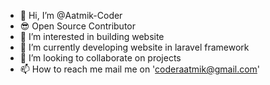 - 👋 Hi, I’m @Aatmik-Coder
- 😎 Open Source Contributor
- 👀 I’m interested in building website
- 🌱 I’m currently developing website in laravel framework
- 💞️ I’m looking to collaborate on projects
- 📫 How to reach me mail me on 'coderaatmik@gmail.com'

<!---
Aatmik-Coder/Aatmik-Coder is a ✨ special ✨ repository because its `README.md` (this file) appears on your GitHub profile.
You can click the Preview link to take a look at your changes.
--->
